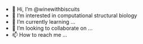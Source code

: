 - 👋 Hi, I’m @winewithbiscuits
- 👀 I’m interested in computational structural biology
- 🌱 I’m currently learning ...
- 💞️ I’m looking to collaborate on ...
- 📫 How to reach me ...

<!---
winewithbiscuits/winewithbiscuits is a ✨ special ✨ repository because its `README.md` (this file) appears on your GitHub profile.
You can click the Preview link to take a look at your changes.
--->
